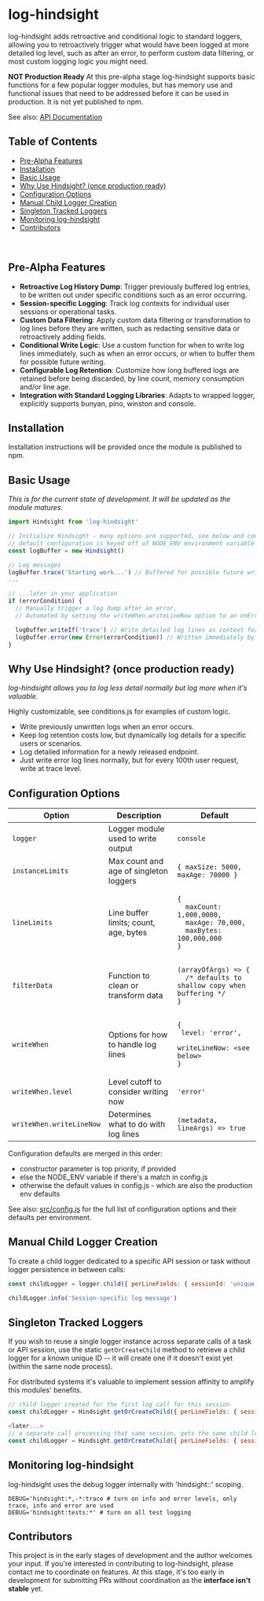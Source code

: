 # log-hindsight
log-hindsight adds retroactive and conditional logic to standard loggers, allowing you to retroactively trigger what would have been logged at more detailed log level, such as after an error, to perform custom data filtering, or most custom logging logic you might need.

**NOT Production Ready** At this pre-alpha stage log-hindsight supports basic functions for a few popular logger modules, but has memory use and functional issues that need to be addressed before it can be used in production. It is not yet published to npm.

See also: [API Documentation](API.md)

## Table of Contents
- [Pre-Alpha Features](#pre-alpha-features)
- [Installation](#installation)
- [Basic Usage](#basic-usage)
- [Why Use Hindsight? (once production ready)](#why-use-hindsight-once-production-ready)
- [Configuration Options](#configuration-options)
- [Manual Child Logger Creation](#manual-child-logger-creation)
- [Singleton Tracked Loggers](#singleton-tracked-loggers)
- [Monitoring log-hindsight](#monitoring-log-hindsight)
- [Contributors](#contributors)

<br>

## Pre-Alpha Features
- **Retroactive Log History Dump**: Trigger previously buffered log entries, to be written out under specific conditions such as an error occurring.
- **Session-specific Logging**: Track log contexts for individual user sessions or operational tasks.
- **Custom Data Filtering**: Apply custom data filtering or transformation to log lines before they are written, such as redacting sensitive data or retroactively adding fields.
- **Conditional Write Logic**: Use a custom function for when to write log lines immediately, such as when an error occurs, or when to buffer them for possible future writing.
- **Configurable Log Retention**: Customize how long buffered logs are retained before being discarded, by line count, memory consumption and/or line age.
- **Integration with Standard Logging Libraries**: Adapts to wrapped logger, explicitly supports bunyan, pino, winston and console.

## Installation
Installation instructions will be provided once the module is published to npm.

## Basic Usage
_This is for the current state of development. It will be updated as the module matures._

```javascript
import Hindsight from 'log-hindsight'

// Initialize Hindsight - many options are supported, see below and config.js
// default configuration is keyed off of NODE_ENV environment variable
const logBuffer = new Hindsight()

// Log messages
logBuffer.trace('Starting work...') // Buffered for possible future write
...

// ...later in your application
if (errorCondition) {
  // Manually trigger a log dump after an error,
  // Automated by setting the writeWhen.writeLineNow option to an onError function, example in conditions.js

  logBuffer.writeIf('trace') // Write detailed log lines as context for the error
  logBuffer.error(new Error(errorCondition)) // Written immediately by default log level
}
```

## Why Use Hindsight? (once production ready)
_log-hindsight allows you to log less detail normally but log more when it's valuable._

Highly customizable, see conditions.js for examples of custom logic.

- Write previously unwritten logs when an error occurs.
- Keep log retention costs low, but dynamically log details for a specific users or scenarios.
- Log detailed information for a newly released endpoint.
- Just write error log lines normally, but for every 100th user request, write at trace level.

## Configuration Options

| Option            | Description                           | Default                            |
|-------------------|---------------------------------------|------------------------------------|
| `logger`          | Logger module used to write output    | <pre>`console`</pre> |
| `instanceLimits`  | Max count and age of singleton loggers | <pre>`{ maxSize: 5000, maxAge: 70000 }`</pre> |
| `lineLimits`      | Line buffer limits; count, age, bytes | <pre>`{`<br>`  maxCount: 1,000,0000,`<br>`  maxAge: 70,000,`<br>`  maxBytes: 100,000,000`<br>`}`</pre> |
| `filterData`      | Function to clean or transform data   | <pre>`(arrayOfArgs) => {`<br>`  /* defaults to shallow copy when buffering */`<br>`}` |
| `writeWhen`       | Options for how to handle log lines   | <pre>`{`<br>  `level: 'error',`<br>  `writeLineNow: <see below>`<br>`}`</pre> |
| `writeWhen.level` | Level cutoff to consider writing now  | <pre>`'error'`</pre> |
| `writeWhen.writeLineNow` | Determines what to do with log lines | <pre>`(metadata, lineArgs) => true`</pre> |

Configuration defaults are merged in this order:
 - constructor parameter is top priority, if provided
 - else the NODE_ENV variable if there's a match in config.js
 - otherwise the default values in config.js - which are also the production env defaults

See also: [src/config.js](src/config.js) for the full list of configuration options and their defaults per environment.

## Manual Child Logger Creation

To create a child logger dedicated to a specific API session or task without logger persistence in between calls:

```javascript
const childLogger = logger.child({ perLineFields: { sessionId: 'unique-session-id' } })

childLogger.info('Session-specific log message')
```

## Singleton Tracked Loggers
If you wish to reuse a single logger instance across separate calls of a task or API session, use the static `getOrCreateChild` method to retrieve a child logger for a known unique ID -- it will create one if it doesn't exist yet (within the same node process).

For distributed systems it's valuable to implement session affinity to amplify this modules' benefits.

```javascript
// child logger created for the first log call for this session
const childLogger = Hindsight.getOrCreateChild({ perLineFields: { sessionId: 'unique-id-1' } })

<later...>
// a separate call processing that same session, gets the same child logger (if within the same process)
const childLogger = Hindsight.getOrCreateChild({ perLineFields: { sessionId: 'unique-id-1' } })
```

## Monitoring log-hindsight

log-hindsight uses the debug logger internally with 'hindsight:<component>:<level>' scoping.

```
DEBUG='hindsight:*,-*:trace # turn on info and error levels, only trace, info and error are used
DEBUG='hindsight:tests:*' # turn on all test logging
```

## Contributors

This project is in the early stages of development and the author welcomes your input. If you're interested in contributing to log-hindsight, please contact me to coordinate on features. At this stage, it's too early in development for submitting PRs without coordination as the **interface isn't stable** yet.
